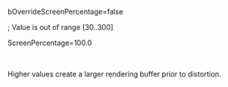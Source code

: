 bOverrideScreenPercentage=false

; Value is out of range \[30..300\]

ScreenPercentage=100.0

 

Higher values create a larger rendering buffer prior to distortion.

